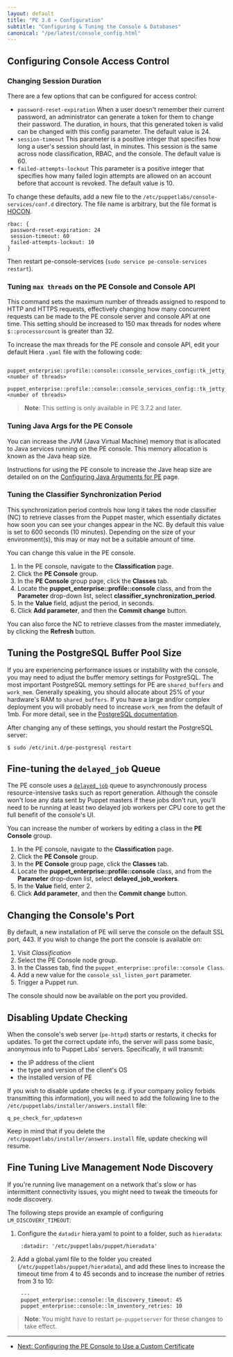```yaml
---
layout: default
title: "PE 3.8 » Configuration"
subtitle: "Configuring & Tuning the Console & Databases"
canonical: "/pe/latest/console_config.html"
---
```


## Configuring Console Access Control

### Changing Session Duration

There are a few options that can be configured for access control:

- `password-reset-expiration`  When a user doesn't remember their current password, an administrator can generate a token for them to change their password. The duration, in hours, that this generated token is valid can be changed with this config parameter. The default value is 24.
- `session-timeout`  This parameter is a positive integer that specifies how long a user's session should last, in minutes. This session is the same across node classification, RBAC, and the console. The default value is 60.
- `failed-attempts-lockout`  This parameter is a positive integer that specifies how many failed login attempts are allowed on an account before that account is revoked. The default value is 10.

To change these defaults, add a new file to the `/etc/puppetlabs/console-services/conf.d` directory. The file name is arbitrary, but the file format is [HOCON](https://github.com/typesafehub/config#using-hocon-the-json-superset).

    rbac: {
     password-reset-expiration: 24
     session-timeout: 60
     failed-attempts-lockout: 10
    }

Then restart pe-console-services (`sudo service pe-console-services restart`).

### Tuning `max threads` on the PE Console and Console API

This command sets the maximum number of threads assigned to respond to HTTP and HTTPS requests, effectively changing how many concurrent requests can be made to the PE console server and console API at one time. This setting should be increased to 150 max threads for nodes where `$::processorcount` is greater than 32.

To increase the max threads for the PE console and console API, edit your default Hiera `.yaml` file with the following code:

     puppet_enterprise::profile::console::console_services_config::tk_jetty_max_threads_api: <number of threads>
     puppet_enterprise::profile::console::console_services_config::tk_jetty_max_threads_console: <number of threads>

> **Note**: This setting is only available in PE 3.7.2 and later.

### Tuning Java Args for the PE Console

You can increase the JVM (Java Virtual Machine) memory that is allocated to Java services running on the PE console. This memory allocation is known as the Java heap size.

Instructions for using the PE console to increase the Jave heap size are detailed on on the [Configuring Java Arguments for PE](/config_java_args.html#pe-console-service) page.

### Tuning the Classifier Synchronization Period

This synchronization period controls how long it takes the node classifier (NC) to retrieve classes from the Puppet master, which essentially dictates how soon you can see your changes appear in the NC. By default this value is set to 600 seconds (10 minutes). Depending on the size of your environment(s), this may or may not be a suitable amount of time.

You can change this value in the PE console.

1. In the PE console, navigate to the **Classification** page.
2. Click the **PE Console** group.
3. In the **PE Console** group page, click the **Classes** tab.
4. Locate the **puppet_enterprise::profile::console** class, and from the **Parameter** drop-down list, select **classifier_synchronization_period**.
5. In the **Value** field, adjust the period, in seconds.
6. Click **Add parameter**, and then the **Commit change** button.

You can also force the NC to retrieve classes from the master immediately, by clicking the **Refresh** button.

## Tuning the PostgreSQL Buffer Pool Size

If you are experiencing performance issues or instability with the console, you may need to adjust the buffer memory settings for PostgreSQL. The most important PostgreSQL memory settings for PE are `shared_buffers` and `work_mem`.  Generally speaking, you should allocate about 25% of your hardware's RAM to `shared_buffers`. If you have a large and/or complex deployment you will probably need to increase `work_mem` from the default of 1mb. For more detail, see in the [PostgreSQL documentation](http://www.postgresql.org/docs/9.2/static/runtime-config-resource.html).

After changing any of these settings, you should restart the PostgreSQL server:

    $ sudo /etc/init.d/pe-postgresql restart


## Fine-tuning the `delayed_job` Queue

The PE console uses a [`delayed_job`](https://github.com/collectiveidea/delayed_job/) queue to asynchronously process resource-intensive tasks such as report generation. Although the console won't lose any data sent by Puppet masters if these jobs don't run, you'll need to be running at least two delayed job workers per CPU core to get the full benefit of the console's UI.

You can increase the number of workers by editing a class in the **PE Console** group.

1. In the PE console, navigate to the **Classification** page.
2. Click the **PE Console** group.
3. In the **PE Console** group page, click the **Classes** tab.
4. Locate the **puppet_enterprise::profile::console** class, and from the **Parameter** drop-down list, select **delayed_job_workers**.
5. In the **Value** field, enter 2.
6. Click **Add parameter**, and then the **Commit change** button.


## Changing the Console's Port

By default, a new installation of PE will serve the console on the default SSL port, 443. If you wish to change the port the console is available on:

1. Visit *Classification*
2. Select the PE Console node group.
3. In the Classes tab, find the `puppet_enterprise::profile::console Class`.
4. Add a new value for the `console_ssl_listen_port` parameter.
5. Trigger a Puppet run.

The console should now be available on the port you provided.

## Disabling Update Checking

When the console's web server (`pe-httpd`) starts or restarts, it checks for updates. To get the correct update info, the server will pass some basic, anonymous info to Puppet Labs' servers. Specifically, it will transmit:

* the IP address of the client
* the type and version of the client's OS
* the installed version of PE

If you wish to disable update checks (e.g. if your company policy forbids transmitting this information), you will need to add the following line to the `/etc/puppetlabs/installer/answers.install` file:

    q_pe_check_for_updates=n

Keep in mind that if you delete the `/etc/puppetlabs/installer/answers.install` file, update checking will resume.

Fine Tuning Live Management Node Discovery
-----

If you're running live management on a network that's slow or has intermittent connectivity issues, you might need to tweak the timeouts for node discovery.

The following steps provide an example of configuring `LM_DISCOVERY_TIMEOUT`:

1. Configure the `datadir` hiera.yaml to point to a folder, such as `hieradata`:

		:datadir: '/etc/puppetlabs/puppet/hieradata'

2. Add a global.yaml file to the folder you created (`/etc/puppetlabs/puppet/hieradata`), and add these lines to increase the timeout time from 4 to 45 seconds and to increase the number of retries from 3 to 10:

		---
		puppet_enterprise::console::lm_discovery_timeout: 45
		puppet_enterprise::console::lm_inventory_retries: 10

>**Note**: You might have to restart `pe-puppetserver` for these changes to take effect.



* * *

- [Next: Configuring the PE Console to Use a Custom Certificate ](./custom_console_cert.html)
